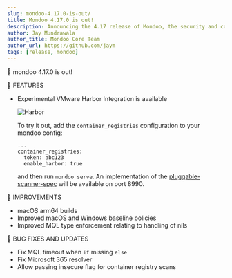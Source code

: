 ```yaml
---
slug: mondoo-4.17.0-is-out/
title: Mondoo 4.17.0 is out!
description: Announcing the 4.17 release of Mondoo, the security and compliance platform that prioritizes risks that matter most in your infrastructure.
author: Jay Mundrawala
author_title: Mondoo Core Team
author_url: https://github.com/jaym
tags: [release, mondoo]
---
```


🥳 mondoo 4.17.0 is out!

🎉 FEATURES

- Experimental VMware Harbor Integration is available

  ![Harbor](/img/releases/2021-08-24-mondoo-4.17.0-is-out/harbor.png)

  To try it out, add the `container_registries` configuration
  to your mondoo config:

  ```
  ...
  container_registries:
    token: abc123
    enable_harbor: true
  ```

  and then run `mondoo serve`. An implementation of the [pluggable-scanner-spec](https://github.com/goharbor/pluggable-scanner-spec)
  will be available on port 8990.

🧹 IMPROVEMENTS

- macOS arm64 builds
- Improved macOS and Windows baseline policies
- Improved MQL type enforcement relating to handling of nils

🐛 BUG FIXES AND UPDATES

- Fix MQL timeout when `if` missing `else`
- Fix Microsoft 365 resolver
- Allow passing insecure flag for container registry scans
